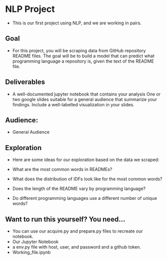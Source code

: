 # NLP Project

- This is our first project using NLP, and we are working in pairs. 

## Goal
- For this project, you will be scraping data from GitHub repository README files. The goal will be to build a model that can predict what programming language a repository is, given the text of the README file.

## Deliverables
- A well-documented jupyter notebook that contains your analysis
One or two google slides suitable for a general audience that summarize your findings. Include a well-labelled visualization in your slides.


## Audience: 
- General Audience

## Exploration
- Here are some ideas for our exploration based on the data we scraped:

- What are the most common words in READMEs?
- What does the distribution of IDFs look like for the most common words?
- Does the length of the README vary by programming language?
- Do different programming languages use a different number of unique words?

## Want to run this yourself? You need...
- You can use our acquire.py and prepare.py files to recreate our notebook.
- Our Jupyter Notebook
- a env.py file with host, user, and password and a github token.
- Working_file.ipynb